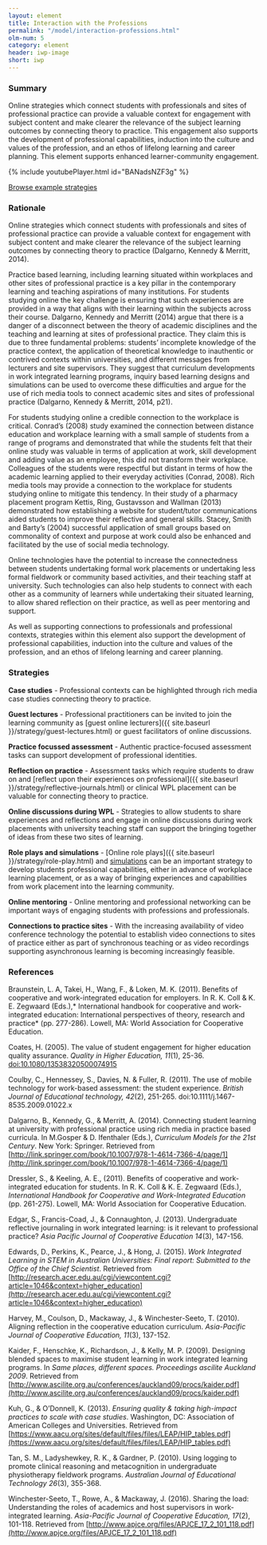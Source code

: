 ```yaml
---
layout: element
title: Interaction with the Professions
permalink: "/model/interaction-professions.html"
olm-num: 5
category: element
header: iwp-image
short: iwp
---
```


### Summary

Online strategies which connect students with professionals and sites of professional practice can provide a valuable context for engagement with subject content and make clearer the relevance of the subject learning outcomes by connecting theory to practice. This engagement also supports the development of professional capabilities, induction into the culture and values of the profession, and an ethos of lifelong learning and career planning. This element supports enhanced learner-community engagement.

{% include youtubePlayer.html id="BANadsNZF3g" %}

<div class="extra-top-padding row-flex">
<a href="{{ site.baseurl }}/tags/IWP.html" class="button pink-bg">Browse example strategies</a>
</div>

### Rationale

Online strategies which connect students with professionals and sites of professional practice can provide a valuable context for engagement with subject content and make clearer the relevance of the subject learning outcomes by connecting theory to practice (Dalgarno, Kennedy & Merritt, 2014).

Practice based learning, including learning situated within workplaces and other sites of professional practice is a key pillar in the contemporary learning and teaching aspirations of many institutions. For students studying online the key challenge is ensuring that such experiences are provided in a way that aligns with their learning within the subjects across their course. Dalgarno, Kennedy and Merritt (2014) argue that there is a danger of a disconnect between the theory of academic disciplines and the teaching and learning at sites of professional practice. They claim this is due to three fundamental problems: students’ incomplete knowledge of the practice context, the application of theoretical knowledge to inauthentic or contrived contexts within universities, and different messages from lecturers and site supervisors. They suggest that curriculum developments in work integrated learning programs, inquiry based learning designs and simulations can be used to overcome these difficulties and argue for the use of rich media tools to connect academic sites and sites of professional practice (Dalgarno, Kennedy & Merritt, 2014, p21).

For students studying online a credible connection to the workplace is critical. Conrad’s (2008) study examined the connection between distance education and workplace learning with a small sample of students from a range of programs and demonstrated that while the students felt that their online study was valuable in terms of application at work, skill development and adding value as an employee, this did not transform their workplace. Colleagues of the students were respectful but distant in terms of how the academic learning applied to their everyday activities (Conrad, 2008). Rich media tools may provide a connection to the workplace for students studying online to mitigate this tendency. In their study of a pharmacy placement program Kettis, Ring, Gustavsson and Wallman (2013) demonstrated how establishing a website for student/tutor communications aided students to improve their reflective and general skills. Stacey, Smith and Barty’s (2004) successful application of small groups based on commonality of context and purpose at work could also be enhanced and facilitated by the use of social media technology.

Online technologies have the potential to increase the connectedness between students undertaking formal work placements or undertaking less formal fieldwork or community based activities, and their teaching staff at university. Such technologies can also help students to connect with each other as a community of learners while undertaking their situated learning, to allow shared reflection on their practice, as well as peer mentoring and support.

As well as supporting connections to professionals and professional contexts, strategies within this element also support the development of professional capabilities, induction into the culture and values of the profession, and an ethos of lifelong learning and career planning.

### <a name="IWP-strategies"></a>Strategies

**Case studies** - Professional contexts can be highlighted through rich media case studies connecting theory to practice.

**Guest lectures** - Professional practitioners can be invited to join the learning community as [guest online lecturers]({{ site.baseurl }}/strategy/guest-lectures.html) or guest facilitators of online discussions.

**Practice focussed assessment** - Authentic practice-focused assessment tasks can support development of professional identities.

**Reflection on practice** - Assessment tasks which require students to draw on and [reflect upon their experiences on professional]({{ site.baseurl }}/strategy/reflective-journals.html) or clinical WPL placement can be valuable for connecting theory to practice.

**Online discussions during WPL** - Strategies to allow students to share experiences and reflections and engage in online discussions during work placements with university teaching staff can support the bringing together of ideas from these two sites of learning.

**Role plays and simulations** - [Online role plays]({{ site.baseurl }}/strategy/role-play.html) and [simulations](#) can be an important strategy to develop students professional capabilities, either in advance of workplace learning placement, or as a way of bringing experiences and capabilities from work placement into the learning community.

**Online mentoring** - Online mentoring and professional networking can be important ways of engaging students with professions and professionals.

**Connections to practice sites** - With the increasing availability of video conference technology the potential to establish video connections to sites of practice either as part of synchronous teaching or as video recordings supporting asynchronous learning is becoming increasingly feasible.

### References

<div class="apa-ref" markdown="1">

Braunstein, L. A, Takei, H., Wang, F., &  Loken, M. K. (2011). Benefits of cooperative and work-integrated education for employers. In R. K. Coll & K. E. Zegwaard (Eds.),* International handbook for cooperative and work-integrated education: International perspectives of theory, research and practice* (pp. 277-286). Lowell, MA: World Association for Cooperative Education.

Coates, H. (2005). The value of student engagement for higher education quality assurance. *Quality in Higher Education, 11*(1), 25-36. [doi:10.1080/13538320500074915](http://dx.doi.org/10.1080/13538320500074915)

Coulby, C., Hennessey, S., Davies, N. & Fuller, R. (2011). The use of mobile technology for work-based assessment: the student experience. *British Journal of Educational technology, 42*(2), 251-265. doi:10.1111/j.1467-8535.2009.01022.x

Dalgarno, B., Kennedy, G., & Merritt, A. (2014). Connecting student learning at university with professional practice using rich media in practice based curricula. In M.Gosper & D. Ifenthaler (Eds.), *Curriculum Models for the 21st Century*. New York: Springer. Retrieved from [http://link.springer.com/book/10.1007/978-1-4614-7366-4/page/1](http://link.springer.com/book/10.1007/978-1-4614-7366-4/page/1)

Dressler, S., & Keeling, A. E., (2011). Benefits of cooperative and work-integrated education for students. In R. K. Coll & K. E. Zegwaard (Eds.), *International Handbook for Cooperative and Work-Integrated Education* (pp. 261-275). Lowell, MA: World Association for Cooperative Education.

Edgar, S., Francis-Coad, J., & Connaughton, J. (2013). Undergraduate reflective journaling in work integrated learning: is it relevant to professional practice? *Asia Pacific Journal of Cooperative Education 14*(3), 147-156.

Edwards, D., Perkins, K., Pearce, J., & Hong, J. (2015). *Work Integrated Learning in STEM in Australian Universities: Final report: Submitted to the Office of the Chief Scientist*. Retrieved from [http://research.acer.edu.au/cgi/viewcontent.cgi?article=1046&context=higher_education](http://research.acer.edu.au/cgi/viewcontent.cgi?article=1046&context=higher_education)

Harvey, M., Coulson, D., Mackaway, J., & Winchester-Seeto, T. (2010). Aligning reflection in the cooperative education curriculum. *Asia-Pacific Journal of Cooperative Education, 11*(3), 137-152.

Kaider, F., Henschke, K., Richardson, J., & Kelly, M. P. (2009). Designing blended spaces to maximise student learning in work integrated learning programs. In *Same places, different spaces. Proceedings ascilite Auckland 2009*. Retrieved from [http://www.ascilite.org.au/conferences/auckland09/procs/kaider.pdf](http://www.ascilite.org.au/conferences/auckland09/procs/kaider.pdf)

 Kuh, G., & O’Donnell, K. (2013). *Ensuring quality & taking high-impact practices to scale with case studies*. Washington, DC: Association of American Colleges and Universities. Retrieved from [https://www.aacu.org/sites/default/files/files/LEAP/HIP_tables.pdf](https://www.aacu.org/sites/default/files/files/LEAP/HIP_tables.pdf)

Tan, S. M., Ladyshewkey, R. K., & Gardner, P. (2010). Using logging to promote clinical reasoning and metacognition in undergraduate physiotherapy fieldwork programs. *Australian Journal of Educational Technology 26*(3), 355-368.

Winchester-Seeto, T., Rowe, A., & Mackaway, J. (2016). Sharing the load: Understanding the roles of academics and host supervisors in work-integrated learning. *Asia-Pacific Journal of Cooperative Education, 17*(2), 101-118. Retrieved from [http://www.apjce.org/files/APJCE_17_2_101_118.pdf](http://www.apjce.org/files/APJCE_17_2_101_118.pdf)

</div>
